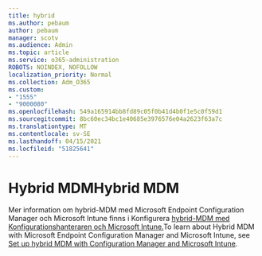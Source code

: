 ```yaml
---
title: hybrid
ms.author: pebaum
author: pebaum
manager: scotv
ms.audience: Admin
ms.topic: article
ms.service: o365-administration
ROBOTS: NOINDEX, NOFOLLOW
localization_priority: Normal
ms.collection: Adm_O365
ms.custom:
- "1555"
- "9000080"
ms.openlocfilehash: 549a165914bb8fd89c05f0b41d4b0f1e5c0f59d1
ms.sourcegitcommit: 8bc60ec34bc1e40685e3976576e04a2623f63a7c
ms.translationtype: MT
ms.contentlocale: sv-SE
ms.lasthandoff: 04/15/2021
ms.locfileid: "51825641"
---
```

# <a name="hybrid-mdm"></a><span data-ttu-id="a2ae7-102">Hybrid MDM</span><span class="sxs-lookup"><span data-stu-id="a2ae7-102">Hybrid MDM</span></span>

<span data-ttu-id="a2ae7-103">Mer information om hybrid-MDM med Microsoft Endpoint Configuration Manager och Microsoft Intune finns i Konfigurera [hybrid-MDM med Konfigurationshanteraren och Microsoft Intune.](https://docs.microsoft.com/configmgr/mdm/deploy-use/setup-hybrid-mdm)</span><span class="sxs-lookup"><span data-stu-id="a2ae7-103">To learn about Hybrid MDM with Microsoft Endpoint Configuration Manager and Microsoft Intune, see [Set up hybrid MDM with Configuration Manager and Microsoft Intune](https://docs.microsoft.com/configmgr/mdm/deploy-use/setup-hybrid-mdm).</span></span>